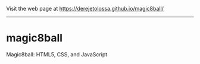 Visit the web page at https://derejetolossa.github.io/magic8ball/

********************************************************************************************************************************************************************************
# magic8ball
Magic8ball: HTML5, CSS, and JavaScript

 
